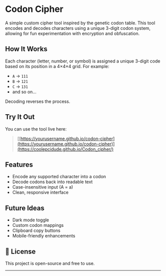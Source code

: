 # Codon Cipher

A simple custom cipher tool inspired by the genetic codon table. This tool encodes and decodes characters using a unique 3-digit codon system, allowing for fun experimentation with encryption and obfuscation.

## How It Works

Each character (letter, number, or symbol) is assigned a unique 3-digit code based on its position in a 4×4×4 grid. For example:

- `A` → `111`
- `B` → `121`
- `C` → `131`
- and so on...

Decoding reverses the process.

##  Try It Out

You can use the tool live here:

> [[https://yourusername.github.io/codon-cipher](https://yourusername.github.io/codon-cipher)](https://coolepcidude.github.io/Codon_cipher/)

##  Features

- Encode any supported character into a codon
- Decode codons back into readable text
- Case-insensitive input (A = a)
- Clean, responsive interface

## Future Ideas

- Dark mode toggle
- Custom codon mappings
- Clipboard copy buttons
- Mobile-friendly enhancements

## 📄 License

This project is open-source and free to use.

---
